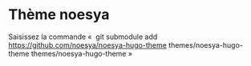 # Thème noesya

<!-- Installation du thème-->
Saisissez la commande «  git submodule add https://github.com/noesya/noesya-hugo-theme themes/noesya-hugo-theme themes/noesya-hugo-theme »